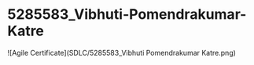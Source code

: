 # 5285583_Vibhuti-Pomendrakumar-Katre

![Agile Certificate](SDLC/5285583_Vibhuti Pomendrakumar Katre.png)